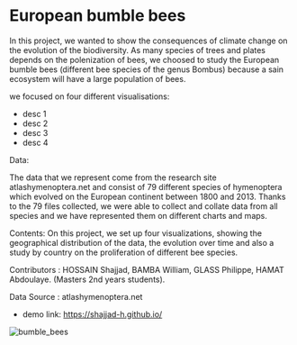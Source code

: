 # European bumble bees 


In this project, we wanted to show the consequences of climate change on the evolution of the biodiversity. As many species of trees and plates depends on the polenization of bees, 
we choosed to study the European bumble bees (different bee species of the genus Bombus) because a sain ecosystem will have a large population of bees.

we focused on four different visualisations:
 * desc 1
 * desc 2
 * desc 3
 * desc 4

Data:

The data that we represent come from the research site atlashymenoptera.net and consist of 79 different species of hymenoptera which evolved on the European continent between 1800 and 2013. Thanks to the 79 files collected, we were able to collect and collate data from all species and we have represented them on different charts and maps.


Contents:
On this project, we set up four visualizations, showing the geographical distribution of the data, the evolution over time and also a study by country on the proliferation of different bee species.


Contributors : HOSSAIN Shajjad, BAMBA William, GLASS Philippe, HAMAT Abdoulaye.
(Masters 2nd years students).

Data Source : atlashymenoptera.net

* demo link: <a href='https://shajjad-h.github.io/' target="_blank">https://shajjad-h.github.io/</a>


![bumble_bees](https://shajjad-h.github.io/img_home.png)
